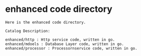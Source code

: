 # enhanced code directory
    Here is the enhanced code directory. 

    Catalog Description:
    
    enhanced/http : Http service code, written in go.
    enhanced/mdoels : Database Layer code, written in go.
    enhanced/processor : Processornservice code, written in go.